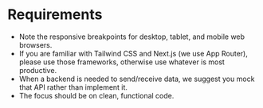 # Requirements

- Note the responsive breakpoints for desktop, tablet, and mobile web browsers.
- If you are familiar with Tailwind CSS and Next.js (we use App Router), please use those frameworks, otherwise use whatever is most productive.
- When a backend is needed to send/receive data, we suggest you mock that API rather than implement it.
- The focus should be on clean, functional code.

